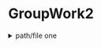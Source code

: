 <!--
 _       __          __  _____
| |     / /__  ___  / /_|__  /
| | /| / / _ \/ _ \/ //_//_ < 
| |/ |/ /  __/  __/ ,< ___/ / 
|__/|__/\___/\___/_/|_/____/  
                              
Maintainers:
Date Created:
-->

# GroupWork2

<details>
    <summary>path/file one</summary>

``` java
//test
```
</details>
